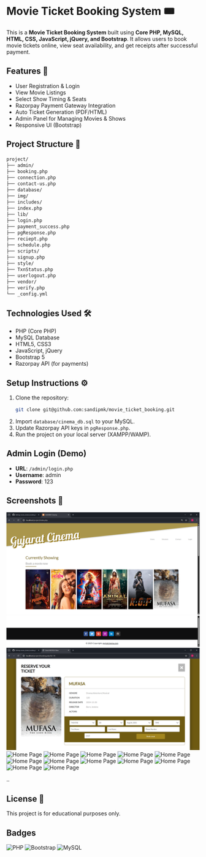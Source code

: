 # Movie Ticket Booking System 🎟️

This is a **Movie Ticket Booking System** built using **Core PHP, MySQL, HTML, CSS, JavaScript, jQuery, and Bootstrap**. 
It allows users to book movie tickets online, view seat availability, and get receipts after successful payment.

## Features 🚀
- User Registration & Login
- View Movie Listings
- Select Show Timing & Seats
- Razorpay Payment Gateway Integration
- Auto Ticket Generation (PDF/HTML)
- Admin Panel for Managing Movies & Shows
- Responsive UI (Bootstrap)

## Project Structure 📂
```
project/
├── admin/
├── booking.php
├── connection.php
├── contact-us.php
├── database/
├── img/
├── includes/   
├── index.php
├── lib/
├── login.php
├── payment_success.php
├── pgResponse.php
├── reciept.php
├── schedule.php
├── scripts/
├── signup.php
├── style/
├── TxnStatus.php
├── userlogout.php
├── vendor/
├── verify.php
└── _config.yml

```

## Technologies Used 🛠️
- PHP (Core PHP)
- MySQL Database
- HTML5, CSS3
- JavaScript, jQuery
- Bootstrap 5
- Razorpay API (for payments)

## Setup Instructions ⚙️
1. Clone the repository:
   ```bash
   git clone git@github.com:sandipmk/movie_ticket_booking.git
   ```
2. Import `database/cinema_db.sql` to your MySQL.
3. Update Razorpay API keys in `pgResponse.php`.
4. Run the project on your local server (XAMPP/WAMP).

## Admin Login (Demo)
- **URL**: `/admin/login.php`
- **Username**: admin
- **Password**: 123

## Screenshots 📸
![Home Page](home-page.png)
![Home Page](screenshots/footer.png)
![Home Page](screenshots/booking-page.png)
![Home Page](screenshots/home_page.png)
![Home Page](screenshots/home_page.png)
![Home Page](screenshots/home_page.png)
![Home Page](screenshots/home_page.png)
![Home Page](screenshots/home_page.png)
![Home Page](screenshots/home_page.png)
![Home Page](screenshots/home_page.png)
![Home Page](screenshots/home_page.png)
![Home Page](screenshots/home_page.png)
![Home Page](screenshots/home_page.png)
![Home Page](screenshots/home_page.png)
![Home Page](screenshots/home_page.png)

..

## License 📄
This project is for educational purposes only.

## Badges
![PHP](https://img.shields.io/badge/PHP-7.4-blue)
![Bootstrap](https://img.shields.io/badge/Bootstrap-5-orange)
![MySQL](https://img.shields.io/badge/MySQL-5.7-blue)
